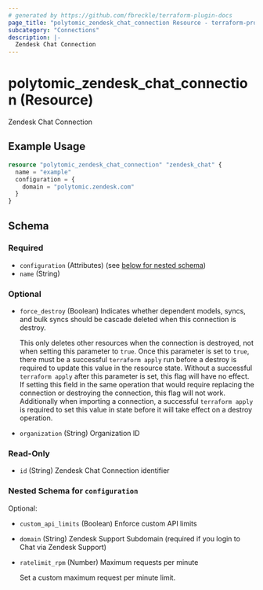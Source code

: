 ```yaml
---
# generated by https://github.com/fbreckle/terraform-plugin-docs
page_title: "polytomic_zendesk_chat_connection Resource - terraform-provider-polytomic"
subcategory: "Connections"
description: |-
  Zendesk Chat Connection
---
```


# polytomic_zendesk_chat_connection (Resource)

Zendesk Chat Connection

## Example Usage

```terraform
resource "polytomic_zendesk_chat_connection" "zendesk_chat" {
  name = "example"
  configuration = {
    domain = "polytomic.zendesk.com"
  }
}
```

<!-- schema generated by tfplugindocs -->
## Schema

### Required

- `configuration` (Attributes) (see [below for nested schema](#nestedatt--configuration))
- `name` (String)

### Optional

- `force_destroy` (Boolean) Indicates whether dependent models, syncs, and bulk syncs should be cascade
deleted when this connection is destroy.

  This only deletes other resources when the connection is destroyed, not when
setting this parameter to `true`. Once this parameter is set to `true`, there
must be a successful `terraform apply` run before a destroy is required to
update this value in the resource state. Without a successful `terraform apply`
after this parameter is set, this flag will have no effect. If setting this
field in the same operation that would require replacing the connection or
destroying the connection, this flag will not work. Additionally when importing
a connection, a successful `terraform apply` is required to set this value in
state before it will take effect on a destroy operation.
- `organization` (String) Organization ID

### Read-Only

- `id` (String) Zendesk Chat Connection identifier

<a id="nestedatt--configuration"></a>
### Nested Schema for `configuration`

Optional:

- `custom_api_limits` (Boolean) Enforce custom API limits
- `domain` (String) Zendesk Support Subdomain (required if you login to Chat via Zendesk Support)
- `ratelimit_rpm` (Number) Maximum requests per minute

    Set a custom maximum request per minute limit.


